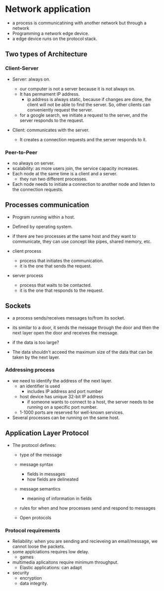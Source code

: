 # Network application
- a process is communicatining with another network but through a network
- Programming a network edge device.
- a edge device runs on the protocol stack. 

## Two types of Architecture

### Client-Server
- Server: always on.
    - our computer is not a server because it is not always on.
    - It has permament IP address.
        - ip address is always static, because if changes are done, the client will not be able to find the server. So, other clients can conveniently request the server.
    - for a google search, we initiate a request to the server, and the server responds to the request.

- Client: communicates with the server.
    - It creates a connection requests and the server responds to it.


### Peer-to-Peer
- no always on server.
- scalability: as more users join, the service capacity increases.
- Each node at the same time is a client and a server.
    - they run two different processes.
- Each node needs to initiate a connection to another node and listen to the connection requests.



## Processes communication
- Program running within a host.
- Defined by operating system.
- if there are two processes at the same host and they want to communicate, they can use concept like pipes, shared memory, etc.

- client process
    - process that initiates the communication.
    - it is the one that sends the request.
- server process
    - process that waits to be contacted.
    - it is the one that responds to the request.



## Sockets

- a process sends/receives messages to/from its socket.

- its similar to a door, it sends the message through the door and then the next layer open the door and receives the message.
- if the data is too large? 
- The data shouldn't acceed the maximum size of the data that can be taken by the next layer. 

### Addressing process
- we need to identify the address of the next layer. 
    - an identifier is used 
        - includes IP address and port number
    - host device has unique 32-bit IP address
        - if someone wants to connect to a host, the server needs to be running on a specific port number.
    - 1-1000 ports are reserved for well-known services.
- Several processes can be running on the same host.



## Application Layer Protocol

- The protocol defines:
    - type of the message

    - message syntax
        - fields in messages
        - how fields are delineated
    - message semantics
        - meaning of information in fields
    - rules for when and how processes send and respond to messages
    - Open protocols


### Protocol requirements
- Reliability:  when you are sending and recieveing an email/message, we cannot loose the packets.
- some applciations requires low delay.
    - games
- multimedia aplicaitons require minimum throughput.
    - Elastic applications: can adapt 
- security
    - encryption
    - data integrity.
